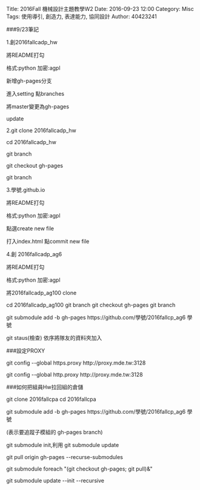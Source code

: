Title: 2016Fall 機械設計主題教學W2
Date: 2016-09-23 12:00
Category: Misc
Tags: 使用導引, 創造力, 表達能力, 協同設計
Author: 40423241



###9/23筆記 
<p>1.創2016fallcadp_hw <p>
<p>將README打勾 <p>
<p>格式:python 加密:agpl <p>
<p>新增gh-pages分支 <p>
<p>進入setting 點branches <p>
<p>將master變更為gh-pages <p>
<p>update <p>
<p>2.git clone 2016fallcadp_hw <p>
<p>cd 2016fallcadp_hw <p>
<p>git branch <p>
<p>git checkout gh-pages<p>
<p>git branch<p>
<p>3.學號.github.io <p>
<p>將README打勾 <p>
<p>格式:python 加密:agpl <p>
<p>點選create new file <p>
<p>打入index.html 點commit new file <p>
<p>4.創 2016fallcadp_ag6 <p>
<p>將README打勾 <p>
<p>格式:python 加密:agpl <p>
<p>將2016fallcadp_ag100 clone<p>
<p>cd 2016fallcadp_ag100 git branch git checkout gh-pages git branch<p>
<p>git submodule add -b gh-pages https://github.com/學號/2016fallcp_ag6 學號<p>
<p>git staus(檢查) 依序將隊友的資料夾加入<p>


###設定PROXY 
<p>git config --global https.proxy http://proxy.mde.tw:3128 <p>
<p>git config --global http.proxy http://proxy.mde.tw:3128 <p>

###如何把組員Hw拉回組的倉儲
<p>git clone 2016fallcpa cd 2016fallcpa<p>
<p>git submodule add -b gh-pages https://github.com/學號/2016fallcp_ag6 學號<p> 
<p>(表示要追蹤子模組的 gh-pages branch)<p>
<p>git submodule init,利用 git submodule update<p>
<p>git pull origin gh-pages --recurse-submodules<p>
<p>git submodule foreach "(git checkout gh-pages; git pull)&"<p>
<p>git submodule update --init --recursive<p>
